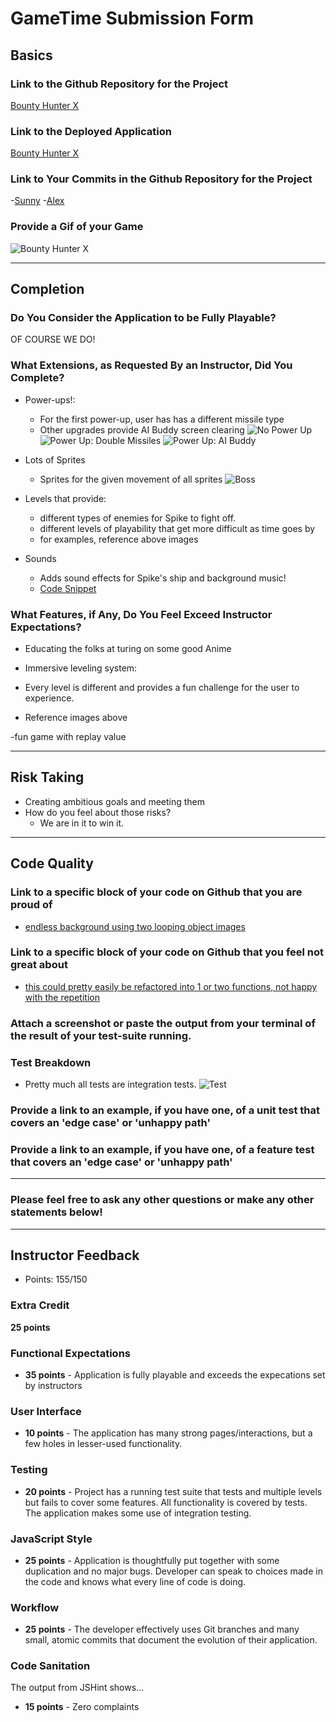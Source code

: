 # GameTime Submission Form

## Basics

### Link to the Github Repository for the Project
[Bounty Hunter X](https://github.com/Salvi6God/bounty_hunter_x)

### Link to the Deployed Application
[Bounty Hunter X](https://salvi6god.github.io/bounty_hunter_x)

### Link to Your Commits in the Github Repository for the Project
 -[Sunny](https://github.com/Salvi6God/bounty_hunter_x/commits?author=GKhalsa)
 -[Alex](https://github.com/Salvi6God/bounty_hunter_x/commits?author=Salvi6God)

### Provide a Gif of your Game
![Bounty Hunter X](http://g.recordit.co/dbKefcw90n.gif)

---

## Completion

### Do You Consider the Application to be Fully Playable?
 OF COURSE WE DO!

### What Extensions, as Requested By an Instructor, Did You Complete?
- Power-ups!:
  - For the first power-up, user has has a different missile type
  - Other upgrades provide AI Buddy screen clearing
  ![No Power Up](http://i.imgur.com/DsgImLD.jpg)
  ![Power Up: Double Missiles](http://i.imgur.com/24X4c1Q.jpg)
  ![Power Up: AI Buddy](http://i.imgur.com/v9wVuZv.jpg)

- Lots of Sprites
  - Sprites for the given movement of all sprites
  ![Boss](http://i.imgur.com/ltBTUia.jpg)

- Levels that provide:
  - different types of enemies for Spike to fight off.
  - different levels of playability that get more difficult as time goes by
  - for examples, reference above images

- Sounds
  - Adds sound effects for Spike's ship and background music!
  - [Code Snippet](https://github.com/GKhalsa/bounty_hunter_x/blob/fbb0af385dbfe7cc0a4f58fcb9d4ed83395ee7f7/lib/gameSounds.js#L1-L17)

### What Features, if Any, Do You Feel Exceed Instructor Expectations?
- Educating the folks at turing on some good Anime

- Immersive leveling system:
 - Every level is different and provides a fun challenge for the user to experience.
 - Reference images above  

 -fun game with replay value

----

## Risk Taking
- Creating ambitious goals and meeting them
- How do you feel about those risks?
  - We are in it to win it.

----

## Code Quality

### Link to a specific block of your code on Github that you are proud of
- [endless background using two looping object images ](https://github.com/Salvi6God/bounty_hunter_x/blob/3f676d8d2b4c638a19f066f0004886b3b7e9eada/lib/mainGameLoop.js#L8-L30)

### Link to a specific block of your code on Github that you feel not great about
- [this could pretty easily be refactored into 1 or two functions, not happy with the repetition](https://github.com/Salvi6God/bounty_hunter_x/blob/master/lib/enemyLevels.js)

### Attach a screenshot or paste the output from your terminal of the result of your test-suite running.

### Test Breakdown
- Pretty much all tests are integration tests.
![Test](http://i.imgur.com/GAfKbJS.png?1)

### Provide a link to an example, if you have one, of a unit test that covers an 'edge case' or 'unhappy path'
  
### Provide a link to an example, if you have one, of a feature test that covers an 'edge case' or 'unhappy path'

-----

### Please feel free to ask any other questions or make any other statements below!

-----

## Instructor Feedback

- Points: 155/150

### Extra Credit

**25 points**

### Functional Expectations

* **35 points** - Application is fully playable and exceeds the expecations set by instructors

### User Interface

* **10 points** - The application has many strong pages/interactions, but a few holes in lesser-used functionality.

### Testing

* **20 points** - Project has a running test suite that tests and multiple levels but fails to cover some features. All functionality is covered by tests. The application makes some use of integration testing.

### JavaScript Style

* **25 points** - Application is thoughtfully put together with some duplication and no major bugs. Developer can speak to choices made in the code and knows what every line of code is doing.

### Workflow

* **25 points** - The developer effectively uses Git branches and many small, atomic commits that document the evolution of their application.

### Code Sanitation

The output from JSHint shows…

* **15 points** - Zero complaints
